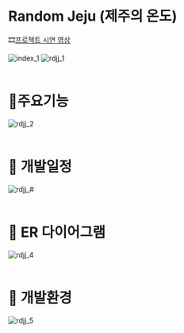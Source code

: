# Random Jeju (제주의 온도) 


🎞️<a href = "https://www.youtube.com/watch?v=CrMlff0BLYs&t=3s">프로젝트 시연 영상</a>


![index_1](https://user-images.githubusercontent.com/87962947/156979898-d8ec7505-b813-443b-b90d-1d581684c69e.png)
![rdjj_1](https://user-images.githubusercontent.com/87962947/157647965-d862709f-42ac-43ce-ad61-34d3b3cef906.png)
<br>
<br>

# 📌주요기능
![rdjj_2](https://user-images.githubusercontent.com/87962947/157648260-20731730-1c51-4672-8f1f-c5e816ee46b0.png)
<br>
<br>


# 📌 개발일정
![rdjj_#](https://user-images.githubusercontent.com/87962947/157648274-ad5a8470-128a-4942-a29e-d9ad064db1c9.png)
<br>
<br>


# 📌 ER 다이어그램
![rdjj_4](https://user-images.githubusercontent.com/87962947/157648287-5ad8ee14-7a1f-4fa0-8459-a76c2179e2c1.png)
<br>
<br>


# 📌 개발환경
![rdjj_5](https://user-images.githubusercontent.com/87962947/157648302-558573b0-2d0e-415a-a6b7-affc63fd80b0.png)





